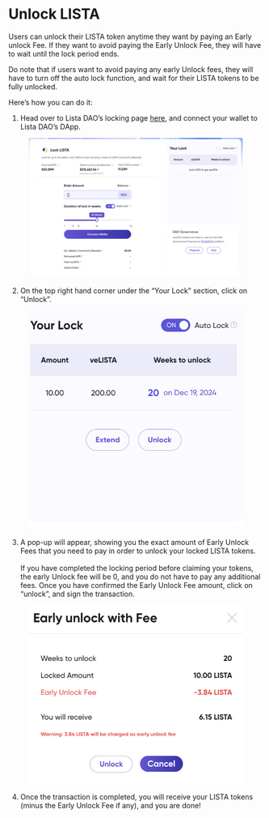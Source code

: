 # Unlock LISTA

Users can unlock their LISTA token anytime they want by paying an Early unlock Fee. If they want to avoid paying the Early Unlock Fee, they will have to wait until the lock period ends.&#x20;

Do note that if users want to avoid paying any early Unlock fees, they will have to turn off the auto lock function, and wait for their LISTA tokens to be fully unlocked.&#x20;

Here’s how you can do it:

1. Head over to Lista DAO’s locking page [here](https://lista.org/lock), and connect your wallet to Lista DAO’s DApp.

<figure><img src="../../.gitbook/assets/image (9).png" alt=""><figcaption></figcaption></figure>

2. On the top right hand corner under the “Your Lock” section, click on “Unlock”.

<div align="left">

<figure><img src="../../.gitbook/assets/image (7).png" alt=""><figcaption></figcaption></figure>

</div>

3. A pop-up will appear, showing you the exact amount of Early Unlock Fees that you need to pay in order to unlock your locked LISTA tokens. \
   \
   If you have completed the locking period before claiming your tokens, the early Unlock fee will be 0, and you do not have to pay any additional fees. Once you have confirmed the Early Unlock Fee amount, click on “unlock”, and sign the transaction.

<div align="left">

<figure><img src="../../.gitbook/assets/image (8).png" alt=""><figcaption></figcaption></figure>

</div>

4. Once the transaction is completed, you will receive your LISTA tokens (minus the Early Unlock Fee if any), and you are done!

<div align="left">

<figure><img src="https://lh7-us.googleusercontent.com/docsz/AD_4nXfC9kx1HVZKGvKU0ffYqEntAOeGF7aTbS_0c08u5yr28p4h8dQu40yT9AINJI-ttIA36urcHCz-nRijdlrjplcI_TZD98oUkzsyllE4YpnIm0_oGXk-UCWyZN9w_INwAkGC2X48zomwhy9p8JPsTVoe-GDm?key=I9PhIveewXW6geOxMvM3tQ" alt=""><figcaption></figcaption></figure>

</div>

